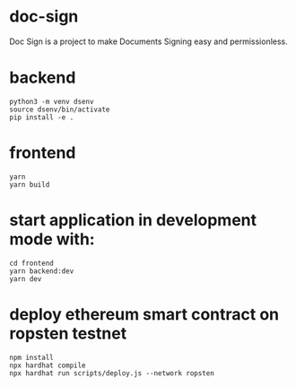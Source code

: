 # doc-sign

Doc Sign is a project to make Documents Signing easy and permissionless.

# backend

```shell
python3 -m venv dsenv
source dsenv/bin/activate
pip install -e .
```

# frontend

```shell
yarn
yarn build
```

# start application in development mode with:

```shell
cd frontend
yarn backend:dev
yarn dev
```

# deploy ethereum smart contract on ropsten testnet

```shell
npm install
npx hardhat compile
npx hardhat run scripts/deploy.js --network ropsten
```
